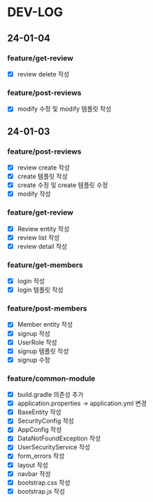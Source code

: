 # DEV-LOG
## 24-01-04
### feature/get-review
- [x] review delete 작성

### feature/post-reviews
- [x] modify 수정 및 modify 템플릿 작성

## 24-01-03
### feature/post-reviews
- [x] review create 작성
- [x] create 템플릿 작성
- [x] create 수정 및 create 템플릿 수정
- [x] modify 작성

### feature/get-review
- [x] Review entity 작성
- [x] review list 작성
- [x] review detail 작성

### feature/get-members
- [x] login 작성
- [x] login 템플릿 작성

### feature/post-members
- [x] Member entity 작성
- [x] signup 작성
- [x] UserRole 작성
- [x] signup 템플릿 작성
- [x] signup 수정

### feature/common-module
- [x] build.gradle 의존성 추가
- [x] application.properties -> application.yml 변경
- [x] BaseEntity 작성
- [x] SecurityConfig 작성
- [x] AppConfig 작성
- [x] DataNotFoundException 작성
- [x] UserSecurityService 작성
- [x] form_errors 작성
- [x] layout 작성
- [x] navbar 작성
- [x] bootstrap.css 작성
- [x] bootstrap.js 작성
